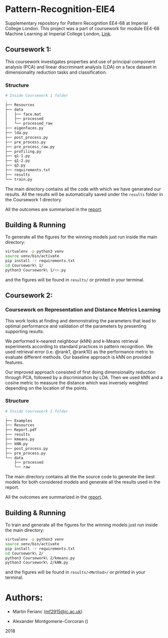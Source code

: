 # Pattern-Recognition-EIE4
Supplementary repository for Pattern Recognition EE4-68 at Imperial College London. This project was a part of coursework for module EE4-68 Machine Learning at Imperial College London, [Link](http://intranet.ee.ic.ac.uk/electricalengineering/eecourses_t4/course_content.asp?c=EE4-68&s=E3#start).

## Coursework 1:
This coursework investigates properties and use of principal component analysis (PCA) and linear discriminant analysis (LDA) on a face dataset in dimensionality reduction tasks and classification.

### Structure
```bash
# Inside Coursework 1 folder
.
├── Resources
├── data
│   ├── face.mat
│   ├── processed
│   └── processed_raw
├── eigenfaces.py
├── lda.py
├── post_process.py
├── pre_process.py
├── pre_process_raw.py
├── profiling.py
├── q1-1.py
├── q1-2.py
├── q3.py
├── requirements.txt
├── results
└── train.py
```
The main directory contains all the code with which we have generated our results. All the results will be automatically saved under the `results` folder in the Coursework 1 directory.

All the outcomes are summarised in the [report](CW1_Report.pdf).

## Building & Running
To generate all the figures for the winning models just run inside the main directory:

```bash
virtualenv -p python3 venv
source venv/bin/activate
pip install -r requirements.txt
cd Coursework\ 1/
python3 Coursework\ 1/<>.py
```

and the figures will be found in `results/` or printed in your terminal.

## Coursework 2:
### Coursework on Representation and Distance Metrics Learning
This work looks at finding and demonstrating the parameters that lead to optimal performance and validation of the parameters by presenting supporting results.

We performed k-nearest neighbour (kNN) and k-Means retrieval experiments according to standard practices in pattern recognition. We used retrieval error (i.e. @rank1, @rank10) as the performance metric to evaluate different methods. Our baseline approach is kNN on provided features.

Our improved approach consisted of first doing dimensionality reduction through PCA, followed by a discrimination by LDA. Then we used kNN and a cosine metric to measure the distance which was inversely weighted depending on the location of the points.

### Structure
```bash
# Inside Coursework 2 folder
.
├── Examples
├── Resources
├── Report.pdf
├── results
├── kmeans.py
├── kNN.py
├── post_process.py
├── pre_process.py
└── data
    ├── processed
    └── raw
```
The main directory contains all the the source code to generate the best models for both considered models and generate all the results used in the report.

All the outcomes are summarized in the [report](CW2_Report.pdf).


## Building & Running
To train and generate all the figures for the winning models just run inside the main directory:

```bash
virtualenv -p python3 venv
source venv/bin/activate
pip install -r requirements.txt
cd Coursework\ 2/
python3 Coursework\ 2/kmeans.py
python3 Coursework\ 2/kNN.py
```

and the figures will be found in `results/<Method>/` or printed in your terminal.

# Authors:

- Martin Ferianc (mf2915@ic.ac.uk)

- Alexander Montgomerie-Corcoran ()

2018
